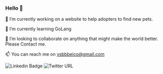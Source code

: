 ### Hello 👋

🔭 I’m currently working on a website to help adopters to find new pets.

🌱 I’m currently learning GoLang

👯 I’m looking to collaborate on anything that might make the world better. Please Contact me.

📫 You can reach me on vsbbbeico@gmail.com 

![Linkedin Badge](https://img.shields.io/badge/-LinkedIn-blue?style=flat-square&logo=Linkedin&logoColor=white&link=https://www.linkedin.com/in/vitorhsoares)
![Twitter URL](https://img.shields.io/twitter/url?label=Twitter%3A%20vhasoares&style=social&url=https%3A%2F%2Ftwitter.com%2Fvhasoares)
